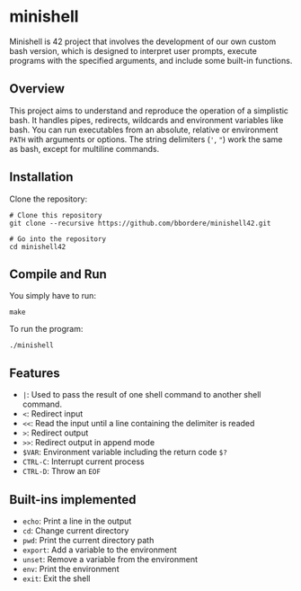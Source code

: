 # minishell

Minishell is 42 project that involves the development of our own custom bash version, which is designed to interpret user prompts, execute programs with the specified arguments, and include some built-in functions.

## Overview

This project aims to understand and reproduce the operation of a simplistic bash. It handles pipes, redirects, wildcards and environment variables like bash. You can run executables from an absolute, relative or environment ``PATH`` with arguments or options. The string delimiters (`'`, `"`) work the same as bash, except for multiline commands.

## Installation

Clone the repository:

```shell
# Clone this repository
git clone --recursive https://github.com/bbordere/minishell42.git

# Go into the repository
cd minishell42
```

## Compile and Run
You simply have to run: 
```shell
make
```

To run the program: 
```shell
./minishell
```

## Features
- `|`: Used to pass the result of one shell command to another shell command.
- `<`: Redirect input
- `<<`: Read the input until a line containing the delimiter is readed
- `>`: Redirect output
- `>>`: Redirect output in append mode
- `$VAR`: Environment variable including the return code ``$?``
- `CTRL-C`: Interrupt current process
- `CTRL-D`: Throw an ``EOF``

## Built-ins implemented
- `echo`: Print a line in the output
- `cd`: Change current directory
- `pwd`: Print the current directory path
- `export`: Add a variable to the environment 
- `unset`: Remove a variable from the environment 
- `env`: Print the environment
- `exit`: Exit the shell